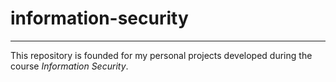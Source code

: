 # information-security

------

This repository is founded for my personal projects developed during the course
*Information Security*.

